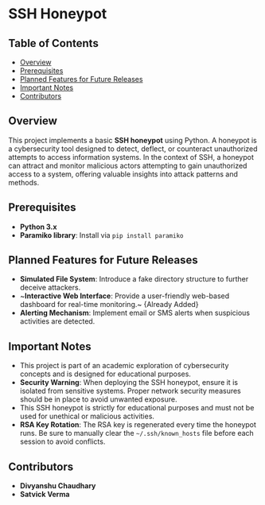 # SSH Honeypot

## Table of Contents
- [Overview](#overview)
- [Prerequisites](#prerequisites)
- [Planned Features for Future Releases](#planned-features-for-future-releases)
- [Important Notes](#important-notes)
- [Contributors](#contributors)

## Overview
This project implements a basic **SSH honeypot** using Python. A honeypot is a cybersecurity tool designed to detect, deflect, or counteract unauthorized attempts to access information systems. In the context of SSH, a honeypot can attract and monitor malicious actors attempting to gain unauthorized access to a system, offering valuable insights into attack patterns and methods.

## Prerequisites
- **Python 3.x**
- **Paramiko library**: Install via `pip install paramiko`

## Planned Features for Future Releases
- **Simulated File System**: Introduce a fake directory structure to further deceive attackers.
- ~**Interactive Web Interface**: Provide a user-friendly web-based dashboard for real-time monitoring.~ {Already Added}
- **Alerting Mechanism**: Implement email or SMS alerts when suspicious activities are detected.

## Important Notes
- This project is part of an academic exploration of cybersecurity concepts and is designed for educational purposes.
- **Security Warning**: When deploying the SSH honeypot, ensure it is isolated from sensitive systems. Proper network security measures should be in place to avoid unwanted exposure.
- This SSH honeypot is strictly for educational purposes and must not be used for unethical or malicious activities.
- **RSA Key Rotation**: The RSA key is regenerated every time the honeypot runs. Be sure to manually clear the `~/.ssh/known_hosts` file before each session to avoid conflicts.

## Contributors
- **Divyanshu Chaudhary**
- **Satvick Verma**
